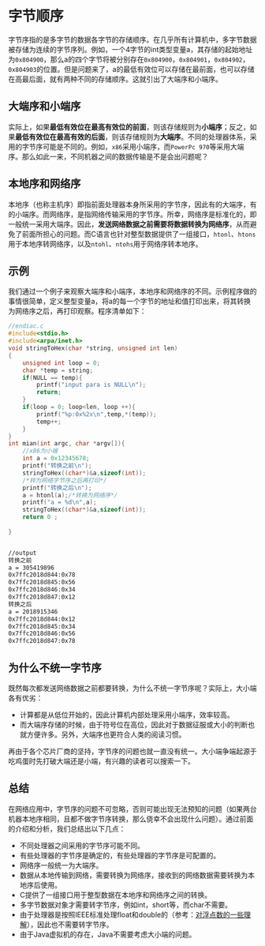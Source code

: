 # 字节顺序

字节序指的是多字节的数据各字节的存储顺序。在几乎所有计算机中，多字节数据被存储为连续的字节序列。例如，一个4字节的int类型变量a，其存储的起始地址为`0x804900`，那么a的四个字节将被分别存在`0x804900`，`0x804901`，`0x804902`，`0x804903`的位置。但是问题来了，a的最低有效位可以存储在最前面，也可以存储在高最后面，就有两种不同的存储顺序。这就引出了大端序和小端序。

## 大端序和小端序

实际上，如果**最低有效位在最高有效位的前面**，则该存储规则为**小端序**；反之，如果**最低有效位在最高有效的后面**，则该存储规则为**大端序**。不同的处理器体系，采用的字节序可能是不同的。例如，`x86`采用小端序，而`PowerPc 970`等采用大端序。那么如此一来，不同机器之间的数据传输是不是会出问题呢？

## 本地序和网络序

本地序（也称主机序）即指前面处理器本身所采用的字节序，因此有的大端序，有的小端序。而网络序，是指网络传输采用的字节序。所幸，网络序是标准化的，即一般统一采用大端序。因此，**发送网络数据之前需要将数据转换为网络序**，从而避免了前面所担心的问题。而C语言也针对整型数据提供了一组接口，`htonl`、`htons`用于本地序转网络序，以及`ntohl`、`ntohs`用于网络序转本地序。

## 示例

我们通过一个例子来观察大端序和小端序，本地序和网络序的不同。示例程序做的事情很简单，定义整型变量a，将a的每一个字节的地址和值打印出来，将其转换为网络序之后，再打印观察。程序清单如下：

```c
//endiac.c
#include<stdio.h>
#include<arpa/inet.h>
void stringToHex(char *string, unsigned int len)
{
    unsigned int loop = 0;
    char *temp = string;
    if(NULL == temp){
        printf("input para is NULL\n");
        return;
    }
    if(loop = 0; loop<len, loop ++){
        printf("%p:0x%2x\n",temp,*(temp));
        temp++;
    }
}
int mian(int argc, char *argv[]){
    //x86为小端
    int a = 0x12345678;
    printf("转换之前\n");
    stringToHex((char*)&a,sizeof(int));
    /*转为网络字节序之后再打印*/
    printf("转换之后\n");
    a = htonl(a);/*转换为网络序*/
    printf("a = %d\n",a);
    stringToHex((char*)&a,sizeof(int));
    return 0 ;
    
}



```

```tex
//output
转换之前
a = 305419896
0x7ffc2018d844:0x78
0x7ffc2018d845:0x56
0x7ffc2018d846:0x34
0x7ffc2018d847:0x12
转换之后
a = 2018915346
0x7ffc2018d844:0x12
0x7ffc2018d845:0x34
0x7ffc2018d846:0x56
0x7ffc2018d847:0x78
```

## 为什么不统一字节序

既然每次都发送网络数据之前都要转换，为什么不统一字节序呢？实际上，大小端各有优劣：

- 计算都是从低位开始的，因此计算机内部处理采用小端序，效率较高。
- 而大端序存储的时候，由于符号位在高位，因此对于数据征服或大小的判断也就方便许多。另外，大端序也更符合人类的阅读习惯。

再由于各个芯片厂商的坚持，字节序的问题也就一直没有统一。大小端争端起源于吃鸡蛋时先打破大端还是小端，有兴趣的读者可以搜索一下。

## 总结

在网络应用中，字节序的问题不可忽略，否则可能出现无法预知的问题（如果两台机器本地序相同，且都不做字节序转换，那么侥幸不会出现什么问题）。通过前面的介绍和分析，我们总结出以下几点：

- 不同处理器之间采用的字节序可能不同。
- 有些处理器的字节序是确定的，有些处理器的字节序是可配置的。
- 网络序一般统一为大端序。
- 数据从本地传输到网络，需要转换为网络序，接收到的网络数据需要转换为本地序后使用。
- C提供了一组接口用于整型数据在本地序和网络序之间的转换。
- 多字节数据对象才需要转字节序，例如int，short等，而char不需要。
- 由于处理器是按照IEEE标准处理float和double的（参考：[对浮点数的一些理解](http://mp.weixin.qq.com/s?__biz=MzI2OTA3NTk3Ng==&mid=2649283763&idx=1&sn=7244a95dcba1e3581851384cb3337650&chksm=f2f9afd4c58e26c27ec3ac39b8433d9f02998603a8000931fb6d5882f46c0a4e73cf784d6f74&scene=21#wechat_redirect)），因此也不需要转字节序。
- 由于Java虚拟机的存在，Java不需要考虑大小端的问题。